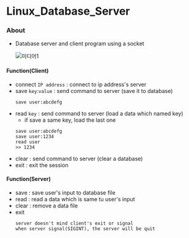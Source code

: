# Linux_Database_Server

### About
- Database server and client program using a socket
  
  ![미디어1](https://user-images.githubusercontent.com/50474972/114883122-954e5880-9e3f-11eb-8b00-dcc3cd8d52ee.gif)

#### Function(Client)
- connect `IP address` : connect to ip address's server
- save `key`:`value` : send command to server (save it to database)
  ```
  save user:abcdefg
  ```
- read `key` : send command to server (load a data which named key)
  - if save a same key, load the last one
  ```
  save user:abcdefg
  save user:1234
  read user
  >> 1234
  ```
- clear : send command to server (clear a database)
- exit : exit the session

#### Function(Server)
- save : save user's input to database file
- read : read a data which is same tu user's input
- clear : remove a data file
- exit
  ```
  server doesn't mind client's exit or signal
  when server signal(SIGINT), the server will be quit
  ```
